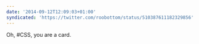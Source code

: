 ```yaml
---
date: '2014-09-12T12:09:03+01:00'
syndicated: 'https://twitter.com/roobottom/status/510387611182329856'
---
```

Oh, #CSS, you are a card.
